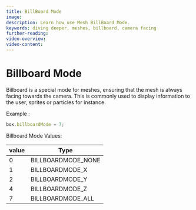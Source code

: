 ```yaml
---
title: BillBoard Mode
image: 
description: Learn how use Mesh BillBoard Mode.
keywords: diving deeper, meshes, billboard, camera facing
further-reading:
video-overview:
video-content:
---
```


# Billboard Mode

Billboard is a special mode for meshes, ensuring that the mesh is always facing towards the camera. This is commonly used to display information to the user, sprites or particles for instance.

Example :
```javascript
box.billboardMode = 7;
```

Billboard Mode Values:

value|Type
-----|-------------
0 | BILLBOARDMODE_NONE
1 | BILLBOARDMODE_X
2 | BILLBOARDMODE_Y
4 | BILLBOARDMODE_Z
7 | BILLBOARDMODE_ALL

<Playground id="#ANE052#1" title="Simple Example of Mesh Billboard Mode" description="Simple example of setting a mesh to use Billboard Mode."/>
